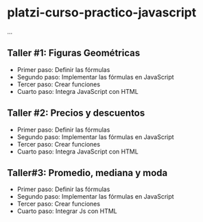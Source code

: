 # platzi-curso-practico-javascript

...

## Taller #1: Figuras Geométricas

- Primer paso: Definir las fórmulas
- Segundo paso: Implementar las fórmulas en JavaScript
- Tercer paso: Crear funciones 
- Cuarto paso: Integra JavaScript con HTML

## Taller #2: Precios y descuentos

- Primer paso: Definir las fórmulas
- Segundo paso: Implementar las fórmulas en JavaScript
- Tercer paso: Crear funciones 
- Cuarto paso: Integra JavaScript con HTML

## Taller#3:  Promedio, mediana y moda

- Primer paso: Definir las fórmulas 
- Segundo paso:  Implementar las fórmulas en JavaScript
- Tercer paso: Crear funciones
- Cuarto paso: Integrar Js con HTML